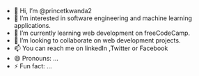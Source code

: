 - 👋 Hi, I’m @princetkwanda2
- 👀 I’m interested in software engineering and machine learning applications.
- 🌱 I’m currently learning web development on freeCodeCamp.
- 💞️ I’m looking to collaborate on web development projects.
- 📫 You can reach me on linkedIn ,Twitter or Facebook
- 😄 Pronouns: ...
- ⚡ Fun fact: ...

<!---
princetkwanda2/princetkwanda2 is a ✨ special ✨ repository because its `README.md` (this file) appears on your GitHub profile.
You can click the Preview link to take a look at your changes.
--->
